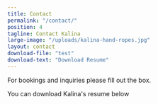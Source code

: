 ```yaml
---
title: Contact
permalink: "/contact/"
position: 4
tagline: Contact Kalina
large-image: "/uploads/kalina-hand-ropes.jpg"
layout: contact
download-file: "test"
download-text: "Download Resume"
---
```


For bookings and inquiries please fill out the box.

You can download Kalina's resume below
